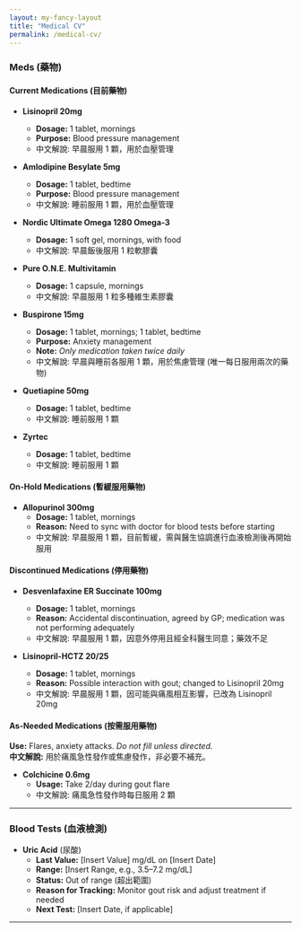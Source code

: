 ```yaml
---
layout: my-fancy-layout
title: "Medical CV"
permalink: /medical-cv/
---
```


### **Meds** (藥物)  
#### **Current Medications** (目前藥物)  
- **Lisinopril 20mg**  
  - **Dosage:** 1 tablet, mornings  
  - **Purpose:** Blood pressure management  
  - 中文解說: 早晨服用 1 顆，用於血壓管理  

- **Amlodipine Besylate 5mg**  
  - **Dosage:** 1 tablet, bedtime  
  - **Purpose:** Blood pressure management  
  - 中文解說: 睡前服用 1 顆，用於血壓管理  

- **Nordic Ultimate Omega 1280 Omega-3**  
  - **Dosage:** 1 soft gel, mornings, with food  
  - 中文解說: 早晨飯後服用 1 粒軟膠囊  

- **Pure O.N.E. Multivitamin**  
  - **Dosage:** 1 capsule, mornings  
  - 中文解說: 早晨服用 1 粒多種維生素膠囊  

- **Buspirone 15mg**  
  - **Dosage:** 1 tablet, mornings; 1 tablet, bedtime  
  - **Purpose:** Anxiety management  
  - **Note:** *Only medication taken twice daily*  
  - 中文解說: 早晨與睡前各服用 1 顆，用於焦慮管理 (唯一每日服用兩次的藥物)  

- **Quetiapine 50mg**  
  - **Dosage:** 1 tablet, bedtime  
  - 中文解說: 睡前服用 1 顆  

- **Zyrtec**  
  - **Dosage:** 1 tablet, bedtime  
  - 中文解說: 睡前服用 1 顆  

#### **On-Hold Medications** (暫緩服用藥物)  
- **Allopurinol 300mg**  
  - **Dosage:** 1 tablet, mornings  
  - **Reason:** Need to sync with doctor for blood tests before starting  
  - 中文解說: 早晨服用 1 顆，目前暫緩，需與醫生協調進行血液檢測後再開始服用  

#### **Discontinued Medications** (停用藥物)  
- **Desvenlafaxine ER Succinate 100mg**  
  - **Dosage:** 1 tablet, mornings  
  - **Reason:** Accidental discontinuation, agreed by GP; medication was not performing adequately  
  - 中文解說: 早晨服用 1 顆，因意外停用且經全科醫生同意；藥效不足  

- **Lisinopril-HCTZ 20/25**  
  - **Dosage:** 1 tablet, mornings  
  - **Reason:** Possible interaction with gout; changed to Lisinopril 20mg  
  - 中文解說: 早晨服用 1 顆，因可能與痛風相互影響，已改為 Lisinopril 20mg  

#### **As-Needed Medications** (按需服用藥物)  
**Use:** Flares, anxiety attacks. *Do not fill unless directed.*  
**中文解說:** 用於痛風急性發作或焦慮發作，非必要不補充。  

- **Colchicine 0.6mg**  
  - **Usage:** Take 2/day during gout flare  
  - 中文解說: 痛風急性發作時每日服用 2 顆  

---

### **Blood Tests** (血液檢測)  
- **Uric Acid** (尿酸)  
  - **Last Value:** [Insert Value] mg/dL on [Insert Date]  
  - **Range:** [Insert Range, e.g., 3.5–7.2 mg/dL]  
  - **Status:** Out of range (超出範圍)  
  - **Reason for Tracking:** Monitor gout risk and adjust treatment if needed  
  - **Next Test:** [Insert Date, if applicable]  

---
